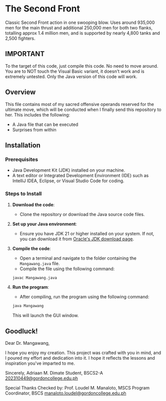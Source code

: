 # The Second Front
Classic Second Front action in one swooping blow. Uses around 935,000 men for the main thrust and additional 250,000 men for both two flanks, totalling approx 1.4 million men, and is supported by nearly 4,800 tanks and 2,500 fighters.

## IMPORTANT
To the target of this code, just compile this code. No need to move around. You are to NOT touch the Visual Basic variant, it doesn't work and is extremely untested. Only the Java version of this code will work.

## Overview
This file contains most of my sacred offensive operands reserved for the ultimate move, which will be conducted when I finally send this repository to her.
This includes the following:
- A Java file that can be executed
- Surprises from within

## Installation

### Prerequisites
- Java Development Kit (JDK) installed on your machine.
- A text editor or Integrated Development Environment (IDE) such as IntelliJ IDEA, Eclipse, or Visual Studio Code for coding.

### Steps to Install
1. **Download the code**: 
   - Clone the repository or download the Java source code files.
   
2. **Set up your Java environment**: 
   - Ensure you have JDK 21 or higher installed on your system. If not, you can download it from [Oracle's JDK download page](https://www.oracle.com/java/technologies/javase-jdk8-downloads.html).
   
3. **Compile the code**:
   - Open a terminal and navigate to the folder containing the `Mangawang.java` file.
   - Compile the file using the following command:
   ```bash
   javac Mangawang.java
   ```

4. **Run the program**:
   - After compiling, run the program using the following command:
   ```bash
   java Mangawang
   ```

   This will launch the GUI window.

## Goodluck!

Dear Dr. Mangawang,

I hope you enjoy my creation. This project was crafted with you in mind, and I poured my effort and dedication into it. I hope it reflects the lessons and inspiration you've imparted to me.

Sincerely,
Adriaan M. Dimate
Student, BSCS2-A
202310449@gordoncollege.edu.ph

Special Thanks
Checked by:
Prof. Loudel M. Manaloto, MSCS
Program Coordinator, BSCS
manaloto.loudel@gordoncollege.edu.ph



